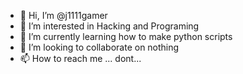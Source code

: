 - 👋 Hi, I’m @j1111gamer 
- 👀 I’m interested in Hacking and Programing 
- 🌱 I’m currently learning how to make python scripts 
- 💞️ I’m looking to collaborate on nothing 
- 📫 How to reach me ... dont...

<!---
j1111gamer/j1111gamer is a ✨ special ✨ repository because its `README.md` (this file) appears on your GitHub profile.
You can click the Preview link to take a look at your changes.
--->
